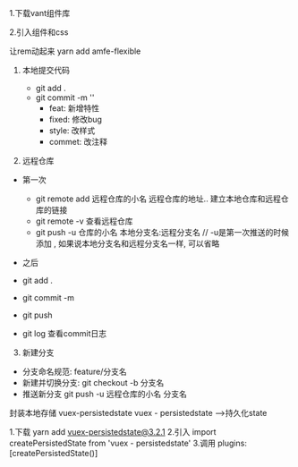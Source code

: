 1.下载vant组件库

2.引入组件和css

让rem动起来 yarn add amfe-flexible

1. 本地提交代码
   - git add .
   - git commit -m ''
      - feat: 新增特性
      - fixed: 修改bug
      - style: 改样式
      - commet: 改注释

2. 远程仓库
- 第一次
   -  git remote add 远程仓库的小名 远程仓库的地址..  建立本地仓库和远程仓库的链接
   -  git remote -v 查看远程仓库
   -  git push -u  仓库的小名  本地分支名:远程分支名  // -u是第一次推送的时候添加 , 如果说本地分支名和远程分支名一样, 可以省略
 


- 之后
 - git add .
 - git commit -m
 - git push
 - git log 查看commit日志



3. 新建分支
- 分支命名规范:   feature/分支名
- 新建并切换分支: git checkout -b 分支名
 - 推送新分支  git push -u 远程仓库的小名 分支名





封装本地存储  vuex-persistedstate
vuex - persistedstate -->持久化state

1.下载 yarn add vuex-persistedstate@3.2.1
2.引入
import createPersistedState from 'vuex - persistedstate'
3.调用
plugins:[createPersistedState()]
